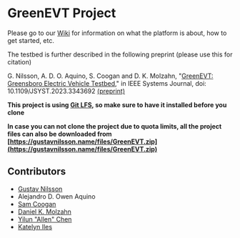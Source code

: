 # GreenEVT Project
Please go to our [Wiki](https://github.com/GreenEVT/GreenEVT/wiki) for information on what the platform is about, how to get started, etc. 

The testbed is further described in the following preprint (please use this for citation)

G. Nilsson, A. D. O. Aquino, S. Coogan and D. K. Molzahn, "[GreenEVT: Greensboro Electric Vehicle Testbed](https://ieeexplore.ieee.org/document/10387235)," in IEEE Systems Journal, doi: 10.1109/JSYST.2023.3343692 [(preprint)](https://arxiv.org/abs/2305.12722)

**This project is using [Git LFS](https://git-lfs.com/), so make sure to have it installed before you clone**

**In case you can not clone the project due to quota limits, all the project files can also be downloaded from [https://gustavnilsson.name/files/GreenEVT.zip](https://gustavnilsson.name/files/GreenEVT.zip)**

## Contributors

* [Gustav Nilsson](https://gustavnilsson.name)
* Alejandro D. Owen Aquino
* [Sam Coogan](https://www.coogan.ece.gatech.edu/)
* [Daniel K. Molzahn](https://molzahn.github.io/index.html)
* [Yilun "Allen" Chen](https://www.linkedin.com/in/yilun-allen-chen-572b71141/)
* [Katelyn Iles](https://www.linkedin.com/in/katelyn-iles/)
